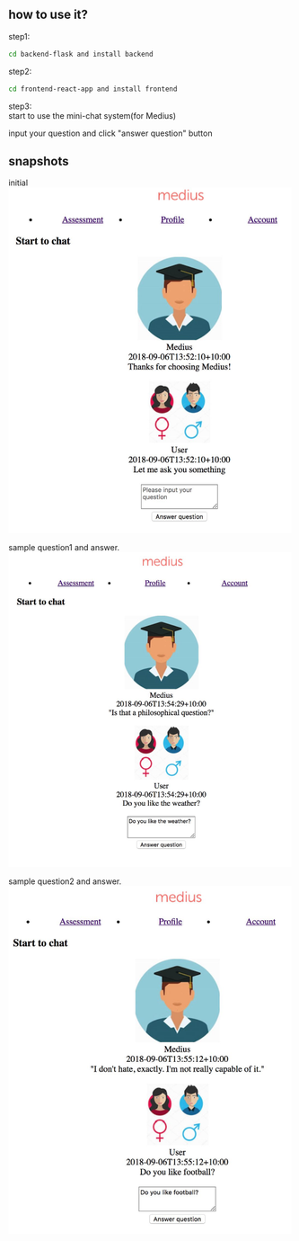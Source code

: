 

## how to use it?  

step1:
```sh
cd backend-flask and install backend
```

step2:
```sh
cd frontend-react-app and install frontend
```

step3:   
start to use the mini-chat system(for Medius)

input your question and click "answer question" button

## snapshots  

initial  
![initial](./frontend-react-app/pics/initial.jpg)


sample question1 and answer.  
![sample question1 and answer.](./frontend-react-app/pics/q1.jpg)


sample question2 and answer.  
![sample question2 and answer.  ](./frontend-react-app/pics/q2.jpg)

